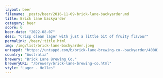 ```yaml
---
layout: beer
filename: _posts/beer/2016-11-09-brick-lane-backyarder.md
title: Brick lane backyarder
category: beer
score: 6
beer-date: "2022-08-07"
desc: "Crisp clean lager with just a little bit of fruity flavour"
permalink: /beer/:title.html
img: /img/list/brick-lane-backyarder.jpeg
untappd: "https://untappd.com/b/brick-lane-brewing-co--backyarder/4088102"
country: "Australia"
brewery: "Brick Lane Brewing Co."
breweryURL: "/brewery/brick-lane-brewing-co.html"
style: "Lager - Helles"
---
```

